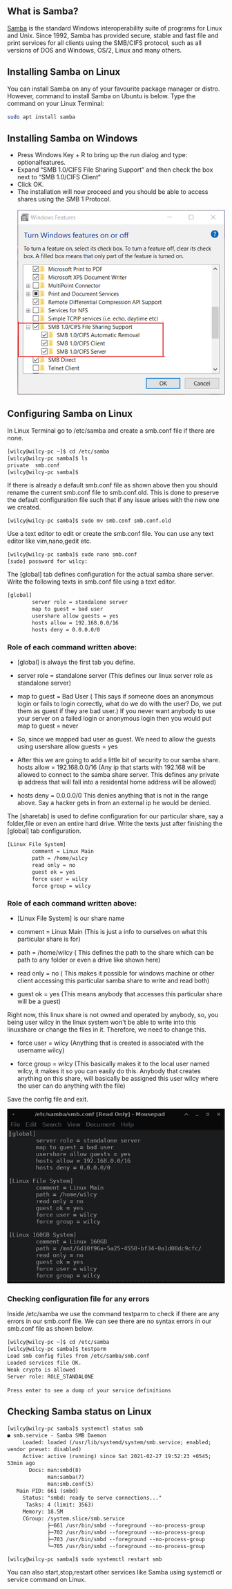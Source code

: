 ## What is Samba?
[Samba](https://www.samba.org) is the standard Windows interoperability suite of programs for Linux and Unix. Since 1992, Samba has provided secure, stable and fast file and print services for all clients using the SMB/CIFS protocol, such as all versions of DOS and Windows, OS/2, Linux and many others.

## Installing Samba on Linux
You can install Samba on any of your favourite package manager or distro. However, command to install Samba on Ubuntu is below. Type the command on your Linux Terminal:
```bash
sudo apt install samba
```

## Installing Samba on Windows
- Press Windows Key + R to bring up the run dialog and type: optionalfeatures.
- Expand “SMB 1.0/CIFS File Sharing Support” and then check the box next to “SMB 1.0/CIFS Client“
- Click OK.
- The installation will now proceed and you should be able to access shares using the SMB 1 Protocol.<br><br>
![Samba Install Windows](installSambaWin.png)

## Configuring Samba on Linux
In Linux Terminal go to /etc/samba and create a smb.conf file if there are none.
```console
[wilcy@wilcy-pc ~]$ cd /etc/samba
[wilcy@wilcy-pc samba]$ ls
private  smb.conf
[wilcy@wilcy-pc samba]$
```
If there is already a default smb.conf file as shown above then you should rename the current smb.conf file to smb.conf.old.
This is done to preserve the default configuration file such that if any issue arises with the new one we created.
```console
[wilcy@wilcy-pc samba]$ sudo mv smb.conf smb.conf.old
```
Use a text editor to edit or create the smb.conf file. You can use any text editor like vim,nano,gedit etc.
```console
[wilcy@wilcy-pc samba]$ sudo nano smb.conf
[sudo] password for wilcy:
```
The [global] tab defines configuration for the actual samba share server.
Write the following texts in smb.conf file using a text editor.
```
[global]
        server role = standalone server
        map to guest = bad user
        usershare allow guests = yes
        hosts allow = 192.168.0.0/16
        hosts deny = 0.0.0.0/0
```
### Role of each command written above:
- [global] is always the first tab you define.

- server role = standalone server  (This defines our linux server role as standalone server)

- map to guest = Bad User ( This says if someone does an anonymous login or fails to login correctly, 
what do we do with the user? Do, we put them as guest if they are bad user.) 
If you never want anybody to use your server on a failed login or anonymous login then you would put
map to guest = never

- So, since we mapped bad user as guest. We need to allow the guests using
usershare allow guests = yes

- After this we are going to add a little bit of security to our samba share.
hosts allow =  192.168.0.0/16 (Any ip that starts with 192.168 will be allowed to connect to the samba share server. 
This defines any private ip address that will fall into a residental home address will be allowed)

- hosts deny = 0.0.0.0/0
This denies anything that is not in the range above.
Say a hacker gets in from an external ip he would be denied.

The [sharetab] is used to define configuration for our particular share, say a folder,file or even an entire hard drive.
Write the texts just after finishing the [global] tab configuration.
```
[Linux File System]
        comment = Linux Main
        path = /home/wilcy
        read only = no
        guest ok = yes
        force user = wilcy
        force group = wilcy
```
### Role of each command written above:
- [Linux File System] is our share name

- comment = Linux Main (This is just a info to ourselves on what this particular share is for)

- path = /home/wilcy ( This defines the path to the share which can be path to any folder or even a drive like shown here)

- read only = no ( This makes it possible for windows machine or other client accessing this particular samba share to write and read both)

- guest ok = yes (This means anybody that accesses this particular share will be a guest)

Right now, this linux share is not owned and operated by anybody, so, you being user wilcy in the linux system won't be able to write into this linuxshare or change the files in it. Therefore, we need to change this.

- force user = wilcy (Anything that is created is associated with the username wilcy)

- force group = wilcy (This basically makes it to the local user named wilcy, it makes it so you can easily do this. Anybody that creates anything on this share, will basically be assigned this user wilcy where the user can do anything with the file)

Save the config file and exit.

![Samba Install Windows](configSamba.png)

### Checking configuration file for any errors
Inside /etc/samba we use the command testparm to check if there are any errors in our smb.conf file.
We can see there are no syntax errors in our smb.conf file as shown below.
```console
[wilcy@wilcy-pc ~]$ cd /etc/samba
[wilcy@wilcy-pc samba]$ testparm
Load smb config files from /etc/samba/smb.conf
Loaded services file OK.
Weak crypto is allowed
Server role: ROLE_STANDALONE

Press enter to see a dump of your service definitions
```
## Checking Samba status on Linux
```console
[wilcy@wilcy-pc samba]$ systemctl status smb
● smb.service - Samba SMB Daemon
     Loaded: loaded (/usr/lib/systemd/system/smb.service; enabled; vendor preset: disabled)
     Active: active (running) since Sat 2021-02-27 19:52:23 +0545; 53min ago
       Docs: man:smbd(8)
             man:samba(7)
             man:smb.conf(5)
   Main PID: 661 (smbd)
     Status: "smbd: ready to serve connections..."
      Tasks: 4 (limit: 3563)
     Memory: 18.5M
     CGroup: /system.slice/smb.service
             ├─661 /usr/bin/smbd --foreground --no-process-group
             ├─702 /usr/bin/smbd --foreground --no-process-group
             ├─703 /usr/bin/smbd --foreground --no-process-group
             └─705 /usr/bin/smbd --foreground --no-process-group
```
```console
[wilcy@wilcy-pc samba]$ sudo systemctl restart smb
```
You can also start,stop,restart other services like Samba using systemctl or service command on Linux.

